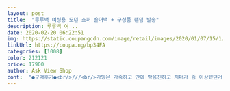 ```yaml
---
layout: post 
title:  "루루백 여성용 모던 쇼퍼 숄더백 + 구성품 랜덤 발송" 
description: 루루백 여 ..
date: 2020-02-20 06:22:51 
img: https://static.coupangcdn.com/image/retail/images/2020/01/07/15/1/a1ccd583-3ca4-448d-89dc-798fecd02032.jpg 
linkUrl: https://coupa.ng/bp34FA 
categories: [1008] 
color: 212121 
price: 17900 
author: Ask View Shop 
cont:  "●구매후기●<br/>///<br/>가방은 가죽하고 안에 박음진하고 지퍼가 좀 이상했던거  말곤 다 괜찮다~ 했는데  손잡이쪽 3군데가 본드로 덕지덕지 발라져서 붙어있는거보고 너무 확연하게 보이면서 때어질랑 말랑하는걸 보고 ㅜㅜ 헉.<br/>.<br/> 했네요 그거 말곤 가격대비 괜찮은것같네여 ㅎㅎ<br/>생각보다 커서 놀랐고<br/>여기 가방 지갑들은 아주 좋아요♡ 수납도 많고 크기도 모양도 마음에 쏙 들어요 게다가 가격도 착하고요~ 우체국 택배마저 좋네요 이번 배송은 하루 더 걸린 것 같지만 그래도 가방이 마음에 들어 좋아요 단, 저번에 산 가방 자크 여는 부분 잡는거? 그게 잘 빠져서 잃어버려 다른 걸 꽂아 쓰곤 하네요 이건 뭐 똑딱이라 이번에 그럴 걱정은 없어 괜찮겠네요~<br/>이 가격에 이정도, 만족스러워서 놀랐고<br/>자주 들고다일거같아서 조흠<br/>저 달려있는거는 빼고 써야지<br/>커서 잘 안들고 다니게ㅠ됨<br/>후기보고 주문했는데 배송이 생각했던것보다 빨리와서 좋았습니당~<br/>" 
---
```

